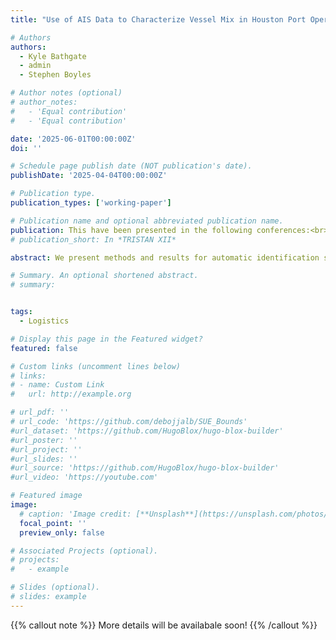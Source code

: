 ```yaml
---
title: "Use of AIS Data to Characterize Vessel Mix in Houston Port Operations for Simulation"

# Authors
authors:
  - Kyle Bathgate
  - admin
  - Stephen Boyles

# Author notes (optional)
# author_notes:
#   - 'Equal contribution'
#   - 'Equal contribution'

date: '2025-06-01T00:00:00Z'
doi: ''

# Schedule page publish date (NOT publication's date).
publishDate: '2025-04-04T00:00:00Z'

# Publication type.
publication_types: ['working-paper']

# Publication name and optional abbreviated publication name.
publication: This have been presented in the following conferences:<br> 1) *TRB 104th Annual Meeting 2023, Washington, D.C., USA. (Lecturn session)*
# publication_short: In *TRISTAN XII*

abstract: We present methods and results for automatic identification system (AIS) vessel tracking data analysis to support port operations and simulation efforts in the Houston port region. While AIS data has been widely used to measure port performance, we specifically study the validity of assuming a Poisson arrival process for the Houston anchorage and quantify observed anchorage waiting behavior for container, non- container cargo, and tanker vessels from 2019--2023. Statistical testing and graphical analysis are used to examine the interarrival times. We contend that the Poisson assumption is likely valid for container and non-container cargo vessel types, but less clear for tanker vessels. The queue analysis shows that the Houston anchorage is dominated by tanker vessels, of which a majority experience waiting, and that deviations in container vessel queue size and duration were observed in late 2021 and 2022, corresponding to the global demand surge for container cargo. These findings directly support simulation studies for the Port of Houston and provide empirical evidence of cargo vessel arrival and waiting behaviors in the Houston anchorage.

# Summary. An optional shortened abstract.
# summary: 


tags:
  - Logistics

# Display this page in the Featured widget?
featured: false

# Custom links (uncomment lines below)
# links:
# - name: Custom Link
#   url: http://example.org

# url_pdf: ''
# url_code: 'https://github.com/debojjalb/SUE_Bounds'
#url_dataset: 'https://github.com/HugoBlox/hugo-blox-builder'
#url_poster: ''
#url_project: ''
#url_slides: ''
#url_source: 'https://github.com/HugoBlox/hugo-blox-builder'
#url_video: 'https://youtube.com'

# Featured image
image:
  # caption: 'Image credit: [**Unsplash**](https://unsplash.com/photos/pLCdAaMFLTE)'
  focal_point: ''
  preview_only: false

# Associated Projects (optional).
# projects:
#   - example

# Slides (optional).
# slides: example
---
```


{{% callout note %}}
More details will be availabale soon!
{{% /callout %}}

